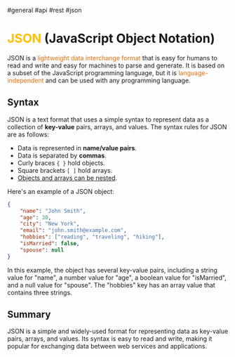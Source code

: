 #general #api #rest #json

# <font color="#ffc000">JSON</font> (JavaScript Object Notation)

JSON is a <font color="#e36c09">lightweight data interchange format</font> that is easy for humans to read and write and easy for machines to parse and generate. It is based on a subset of the JavaScript programming language, but it is <font color="#e36c09">language-independent</font> and can be used with any programming language.

## Syntax

JSON is a text format that uses a simple syntax to represent data as a collection of **key-value** pairs, arrays, and values. The syntax rules for JSON are as follows:

-   Data is represented in **name/value pairs**.
-   Data is separated by **commas**.
-   Curly braces `{ }` hold objects.
-   Square brackets `[ ]` hold arrays.
-   <u>Objects and arrays can be nested</u>.

Here's an example of a JSON object:

```json
{
    "name": "John Smith",
    "age": 30,
    "city": "New York",
    "email": "john.smith@example.com",
    "hobbies": ["reading", "traveling", "hiking"],
    "isMarried": false,
    "spouse": null
}
```

In this example, the object has several key-value pairs, including a string value for "name", a number value for "age", a boolean value for "isMarried", and a null value for "spouse". The "hobbies" key has an array value that contains three strings.

## Summary

JSON is a simple and widely-used format for representing data as key-value pairs, arrays, and values. Its syntax is easy to read and write, making it popular for exchanging data between web services and applications.